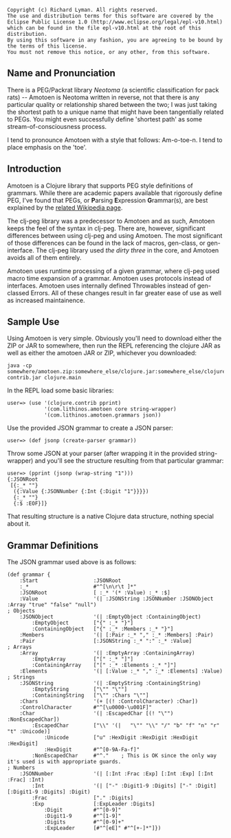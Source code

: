 
    Copyright (c) Richard Lyman. All rights reserved.
    The use and distribution terms for this software are covered by the
    Eclipse Public License 1.0 (http://www.eclipse.org/legal/epl-v10.html)
    which can be found in the file epl-v10.html at the root of this distribution.
    By using this software in any fashion, you are agreeing to be bound by
    the terms of this license.
    You must not remove this notice, or any other, from this software.


Name and Pronunciation
------------------------

There is a PEG/Packrat library *Neotoma* (a scientific classification for pack 
rats) -- Amotoen is Neotoma written in reverse, not that there is any particular 
quality or relationship shared between the two; I was just taking the shortest path 
to a unique name that might have been tangentially related to PEGs. You might even 
successfully define 'shortest path' as some stream-of-consciousness process.

I tend to pronounce Amotoen with a style that follows: Am-o-toe-n.
I tend to place emphasis on the 'toe'.


Introduction
------------

Amotoen is a Clojure library that supports PEG style definitions of grammars.
While there are academic papers available that rigorously define PEG, I've found
that PEGs, or **P**arsing **E**xpression **G**rammar(s), are best explained by the 
[related Wikipedia page](http://en.wikipedia.org/wiki/Parsing_expression_grammar).

The clj-peg library was a predecessor to Amotoen and as such, Amotoen keeps the 
feel of the syntax in clj-peg. There are, however, significant differences between 
using clj-peg and using Amotoen. The most significant of those differences can be 
found in the lack of macros, gen-class, or gen-interface. The clj-peg library used
*the dirty three* in the core, and Amotoen avoids all of them entirely.

Amotoen uses runtime processing of a given grammar, where clj-peg used macro 
time expansion of a grammar. Amotoen uses protocols instead of interfaces. Amotoen
uses internally defined Throwables instead of gen-classed Errors. All of these changes
result in far greater ease of use as well as increased maintainence.


Sample Use
----------

Using Amotoen is very simple.
Obviously you'll need to download either the ZIP or JAR to somewhere, then run the REPL 
referencing the clojure JAR as well as either the amotoen JAR or ZIP, whichever you downloaded:

    java -cp somewhere/amotoen.zip:somewhere_else/clojure.jar:somewhere_else/clojure-contrib.jar clojure.main

In the REPL load some basic libraries:

    user=> (use '(clojure.contrib pprint)
                '(com.lithinos.amotoen core string-wrapper) 
                '(com.lithinos.amotoen.grammars json))
    
Use the provided JSON grammar to create a JSON parser:

    user=> (def jsonp (create-parser grammar))

Throw some JSON at your parser (after wrapping it in the provided string-wrapper) and 
you'll see the structure resulting from that particular grammar:

    user=> (pprint (jsonp (wrap-string "1")))
    {:JSONRoot
     [{:_* ""}
      ({:Value {:JSONNumber {:Int {:Digit "1"}}}})
      {:_* ""}
      {:$ :EOF}]}


That resulting structure is a native Clojure data structure, nothing special about it.


Grammar Definitions
-------------------

The JSON grammar used above is as follows:

    (def grammar {
        :Start                  :JSONRoot
        :_*                     #"^[\n\r\t ]*"
        :JSONRoot               [ :_* '(* :Value) :_* :$]
        :Value                  '(| :JSONString :JSONNumber :JSONObject :Array "true" "false" "null")
    ; Objects
        :JSONObject             '(| :EmptyObject :ContainingObject)
            :EmptyObject        ["{" :_* "}"]
            :ContainingObject   ["{" :_* :Members :_* "}"]
        :Members                '(| [:Pair :_* "," :_* :Members] :Pair)
        :Pair                   [:JSONString :_* ":" :_* :Value]
    ; Arrays
        :Array                  '(| :EmptyArray :ContainingArray)
            :EmptyArray         ["[" :_* "]"]
            :ContainingArray    ["[" :_* :Elements :_* "]"]
        :Elements               '(| [:Value :_* "," :_* :Elements] :Value)
    ; Strings
        :JSONString             '(| :EmptyString :ContainingString)
            :EmptyString        ["\"" "\""]
            :ContainingString   ["\"" :Chars "\""]
        :Chars                  '(+ [(! :ControlCharacter) :Char])
        :ControlCharacter       #"^[\u0000-\u001F]"
        :Char                   '(| :EscapedChar [(! "\"") :NonEscapedChar])
            :EscapedChar        ["\\" '(|   "\"" "\\" "/" "b" "f" "n" "r" "t" :Unicode)]
                :Unicode        ["u" :HexDigit :HexDigit :HexDigit :HexDigit]
                :HexDigit       #"^[0-9A-Fa-f]"
            :NonEscapedChar     #"^."    ; This is OK since the only way it's used is with appropriate guards.
    ; Numbers
        :JSONNumber             '(| [:Int :Frac :Exp] [:Int :Exp] [:Int :Frac] :Int)
            :Int                '(| ["-" :Digit1-9 :Digits] ["-" :Digit] [:Digit1-9 :Digits] :Digit)
            :Frac               ["." :Digits]
            :Exp                [:ExpLeader :Digits]
                :Digit          #"^[0-9]"
                :Digit1-9       #"^[1-9]"
                :Digits         #"^[0-9]+"
                :ExpLeader      [#"^[eE]" #"^[+-]*"]})
